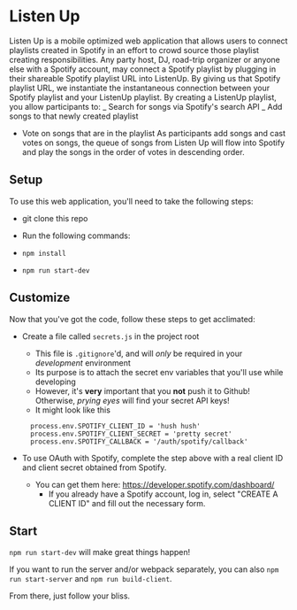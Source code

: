 # Listen Up

Listen Up is a mobile optimized web application that allows users to connect playlists created in Spotify in an effort to crowd source those playlist creating responsibilities. Any party host, DJ, road-trip organizer or anyone else with a Spotify account, may connect a Spotify playlist by plugging in their shareable Spotify playlist URL into ListenUp. By giving us that Spotify playlist URL, we instantiate the instantaneous connection between your Spotify playlist and your ListenUp playlist. By creating a ListenUp playlist, you allow participants to:
_ Search for songs via Spotify's search API
_ Add songs to that newly created playlist 
- Vote on songs that are in the playlist
As participants add songs and cast votes on songs, the queue of songs from Listen Up will flow into Spotify and play the songs in the order of votes in descending order.

## Setup

To use this web application, you'll need to take the following steps:

* git clone this repo
* Run the following commands:

* `npm install`
* `npm run start-dev`

## Customize

Now that you've got the code, follow these steps to get acclimated:

* Create a file called `secrets.js` in the project root

  * This file is `.gitignore`'d, and will _only_ be required in your _development_ environment
  * Its purpose is to attach the secret env variables that you'll use while developing
  * However, it's **very** important that you **not** push it to Github! Otherwise, _prying eyes_ will find your secret API keys!
  * It might look like this

  ```
    process.env.SPOTIFY_CLIENT_ID = 'hush hush'
    process.env.SPOTIFY_CLIENT_SECRET = 'pretty secret'
    process.env.SPOTIFY_CALLBACK = '/auth/spotify/callback'
  ```

* To use OAuth with Spotify, complete the step above with a real client ID and client secret obtained from Spotify.
  * You can get them here: https://developer.spotify.com/dashboard/
    * If you already have a Spotify account, log in, select "CREATE A CLIENT ID" and fill out the necessary form.

## Start

`npm run start-dev` will make great things happen!

If you want to run the server and/or webpack separately, you can also `npm run start-server` and `npm run build-client`.

From there, just follow your bliss.
